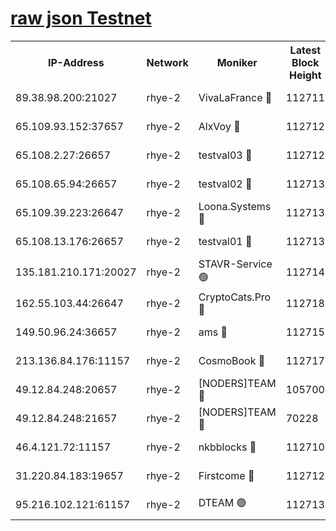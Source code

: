 
[raw json Testnet](https://rpc-check.quickt.stavr.tech/quickt/rpc-quickt-result.json)
=


<table><tr><th>IP-Address</th><th>Network</th><th>Moniker</th><th>Latest Block Height</th><th>Earliest Block Height</th><th>Catching Up</th><th>Tx Index</th><th>Voting Power</th><th>Scan Time</th></tr><tr><td>89.38.98.200:21027</td><td>rhye-2</td><td>VivaLaFrance 🔴</td><td>112711</td><td>1</td><td>False</td><td>off</td><td>10000</td><td>2023-12-31T01:36:52.398268595UTC</td></tr><tr><td>65.109.93.152:37657</td><td>rhye-2</td><td>AlxVoy 🔴</td><td>112712</td><td>1</td><td>False</td><td>on</td><td>92921</td><td>2023-12-31T01:36:54.905590752UTC</td></tr><tr><td>65.108.2.27:26657</td><td>rhye-2</td><td>testval03 🔴</td><td>112712</td><td>1</td><td>False</td><td>on</td><td>11002050</td><td>2023-12-31T01:36:57.806421883UTC</td></tr><tr><td>65.108.65.94:26657</td><td>rhye-2</td><td>testval02 🔴</td><td>112713</td><td>1</td><td>False</td><td>on</td><td>11002050</td><td>2023-12-31T01:37:00.543375146UTC</td></tr><tr><td>65.109.39.223:26647</td><td>rhye-2</td><td>Loona.Systems 🔴</td><td>112713</td><td>1</td><td>False</td><td>off</td><td>86949</td><td>2023-12-31T01:37:02.976086999UTC</td></tr><tr><td>65.108.13.176:26657</td><td>rhye-2</td><td>testval01 🔴</td><td>112713</td><td>1</td><td>False</td><td>on</td><td>13082010</td><td>2023-12-31T01:37:03.344114496UTC</td></tr><tr><td>135.181.210.171:20027</td><td>rhye-2</td><td>STAVR-Service 🟢</td><td>112714</td><td>1</td><td>False</td><td>on</td><td>0</td><td>2023-12-31T01:37:09.885205492UTC</td></tr><tr><td>162.55.103.44:26647</td><td>rhye-2</td><td>CryptoCats.Pro 🔴</td><td>112718</td><td>1</td><td>False</td><td>off</td><td>9999</td><td>2023-12-31T01:37:29.850388759UTC</td></tr><tr><td>149.50.96.24:36657</td><td>rhye-2</td><td>ams 🔴</td><td>112715</td><td>22501</td><td>False</td><td>on</td><td>10840</td><td>2023-12-31T01:37:14.621973899UTC</td></tr><tr><td>213.136.84.176:11157</td><td>rhye-2</td><td>CosmoBook 🔴</td><td>112717</td><td>65301</td><td>False</td><td>off</td><td>1528057</td><td>2023-12-31T01:37:25.226444654UTC</td></tr><tr><td>49.12.84.248:20657</td><td>rhye-2</td><td>[NODERS]TEAM 🔴</td><td>105700</td><td>70001</td><td>False</td><td>on</td><td>59990</td><td>2023-12-31T01:37:12.201809107UTC</td></tr><tr><td>49.12.84.248:21657</td><td>rhye-2</td><td>[NODERS]TEAM 🔴</td><td>70228</td><td>70001</td><td>False</td><td>on</td><td>59990</td><td>2023-12-31T01:37:25.481188669UTC</td></tr><tr><td>46.4.121.72:11157</td><td>rhye-2</td><td>nkbblocks 🔴</td><td>112710</td><td>70101</td><td>False</td><td>off</td><td>81901</td><td>2023-12-31T01:36:47.982860382UTC</td></tr><tr><td>31.220.84.183:19657</td><td>rhye-2</td><td>Firstcome 🔴</td><td>112712</td><td>97501</td><td>False</td><td>off</td><td>728545</td><td>2023-12-31T01:36:57.408811090UTC</td></tr><tr><td>95.216.102.121:61157</td><td>rhye-2</td><td>DTEAM 🟢</td><td>112713</td><td>108101</td><td>False</td><td>on</td><td>0</td><td>2023-12-31T01:37:00.219358945UTC</td></tr></table>